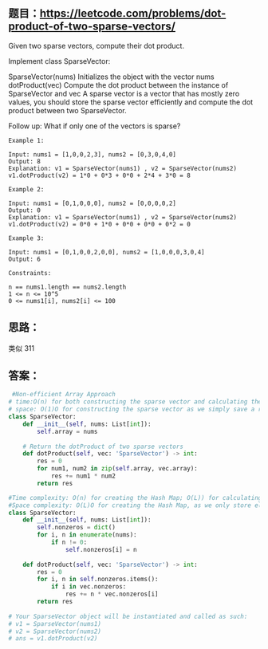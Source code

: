 ## 题目：https://leetcode.com/problems/dot-product-of-two-sparse-vectors/

Given two sparse vectors, compute their dot product.

Implement class SparseVector:

SparseVector(nums) Initializes the object with the vector nums
dotProduct(vec) Compute the dot product between the instance of SparseVector and vec
A sparse vector is a vector that has mostly zero values, you should store the sparse vector efficiently and compute the dot product between two SparseVector.

Follow up: What if only one of the vectors is sparse?

```
Example 1:

Input: nums1 = [1,0,0,2,3], nums2 = [0,3,0,4,0]
Output: 8
Explanation: v1 = SparseVector(nums1) , v2 = SparseVector(nums2)
v1.dotProduct(v2) = 1*0 + 0*3 + 0*0 + 2*4 + 3*0 = 8

Example 2:

Input: nums1 = [0,1,0,0,0], nums2 = [0,0,0,0,2]
Output: 0
Explanation: v1 = SparseVector(nums1) , v2 = SparseVector(nums2)
v1.dotProduct(v2) = 0*0 + 1*0 + 0*0 + 0*0 + 0*2 = 0

Example 3:

Input: nums1 = [0,1,0,0,2,0,0], nums2 = [1,0,0,0,3,0,4]
Output: 6

Constraints:

n == nums1.length == nums2.length
1 <= n <= 10^5
0 <= nums1[i], nums2[i] <= 100
```
## 思路：
类似 311

## 答案：
```python
 #Non-efficient Array Approach
# time:O(n) for both constructing the sparse vector and calculating the dot product.
# space: O(1)O for constructing the sparse vector as we simply save a reference to the input array and O(1)O for calculating the dot product.
class SparseVector:
    def __init__(self, nums: List[int]):
        self.array = nums
        
    # Return the dotProduct of two sparse vectors
    def dotProduct(self, vec: 'SparseVector') -> int:
        res = 0
        for num1, num2 in zip(self.array, vec.array):
            res += num1 * num2
        return res

#Time complexity: O(n) for creating the Hash Map; O(L)) for calculating the dot product.
#Space complexity: O(L)O for creating the Hash Map, as we only store elements that are non-zero. O(1) for calculating the dot product.
class SparseVector:
    def __init__(self, nums: List[int]):
        self.nonzeros = dict()
        for i, n in enumerate(nums):
            if n != 0:
                self.nonzeros[i] = n
        
    def dotProduct(self, vec: 'SparseVector') -> int:
        res = 0
        for i, n in self.nonzeros.items():
            if i in vec.nonzeros:
                res += n * vec.nonzeros[i]
        return res
        
# Your SparseVector object will be instantiated and called as such:
# v1 = SparseVector(nums1)
# v2 = SparseVector(nums2)
# ans = v1.dotProduct(v2)
```
